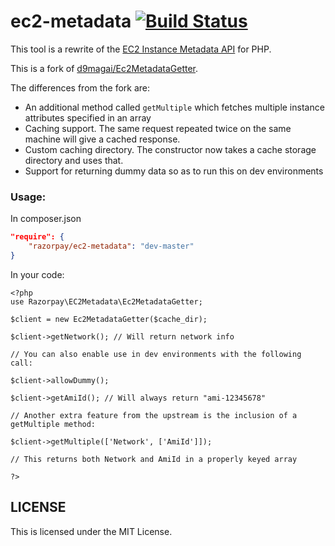 ec2-metadata [![Build Status](https://travis-ci.org/razorpay/ec2-metadata.svg?branch=master)](https://travis-ci.org/razorpay/ec2-metadata)
================

This tool is a rewrite of the [EC2 Instance Metadata API](http://aws.amazon.com/code/1825) for PHP.

This is a fork of [d9magai/Ec2MetadataGetter](https://github.com/d9magai/Ec2MetadataGetter).

The differences from the fork are:

- An additional method called `getMultiple` which fetches multiple instance attributes specified in an array
- Caching support. The same request repeated twice on the same machine will give a cached response.
- Custom caching directory. The constructor now takes a cache storage directory and uses that.
- Support for returning dummy data so as to run this on dev environments

### Usage:

In composer.json

```json
"require": {
	"razorpay/ec2-metadata": "dev-master"
}
```

In your code:

```
<?php
use Razorpay\EC2Metadata\Ec2MetadataGetter;

$client = new Ec2MetadataGetter($cache_dir);

$client->getNetwork(); // Will return network info

// You can also enable use in dev environments with the following call:

$client->allowDummy();

$client->getAmiId(); // Will always return "ami-12345678"

// Another extra feature from the upstream is the inclusion of a getMultiple method:

$client->getMultiple(['Network', ['AmiId']]);

// This returns both Network and AmiId in a properly keyed array

?>
```

## LICENSE

This is licensed under the MIT License.
